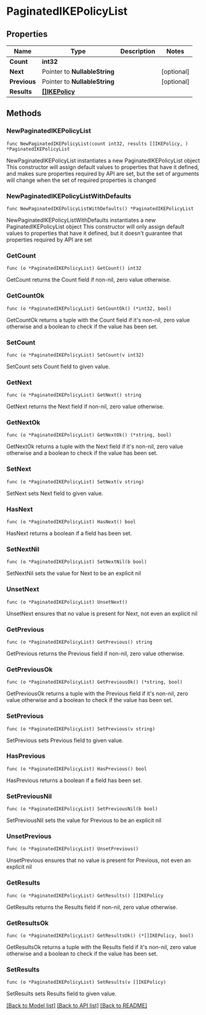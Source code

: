 # PaginatedIKEPolicyList

## Properties

Name | Type | Description | Notes
------------ | ------------- | ------------- | -------------
**Count** | **int32** |  | 
**Next** | Pointer to **NullableString** |  | [optional] 
**Previous** | Pointer to **NullableString** |  | [optional] 
**Results** | [**[]IKEPolicy**](IKEPolicy.md) |  | 

## Methods

### NewPaginatedIKEPolicyList

`func NewPaginatedIKEPolicyList(count int32, results []IKEPolicy, ) *PaginatedIKEPolicyList`

NewPaginatedIKEPolicyList instantiates a new PaginatedIKEPolicyList object
This constructor will assign default values to properties that have it defined,
and makes sure properties required by API are set, but the set of arguments
will change when the set of required properties is changed

### NewPaginatedIKEPolicyListWithDefaults

`func NewPaginatedIKEPolicyListWithDefaults() *PaginatedIKEPolicyList`

NewPaginatedIKEPolicyListWithDefaults instantiates a new PaginatedIKEPolicyList object
This constructor will only assign default values to properties that have it defined,
but it doesn't guarantee that properties required by API are set

### GetCount

`func (o *PaginatedIKEPolicyList) GetCount() int32`

GetCount returns the Count field if non-nil, zero value otherwise.

### GetCountOk

`func (o *PaginatedIKEPolicyList) GetCountOk() (*int32, bool)`

GetCountOk returns a tuple with the Count field if it's non-nil, zero value otherwise
and a boolean to check if the value has been set.

### SetCount

`func (o *PaginatedIKEPolicyList) SetCount(v int32)`

SetCount sets Count field to given value.


### GetNext

`func (o *PaginatedIKEPolicyList) GetNext() string`

GetNext returns the Next field if non-nil, zero value otherwise.

### GetNextOk

`func (o *PaginatedIKEPolicyList) GetNextOk() (*string, bool)`

GetNextOk returns a tuple with the Next field if it's non-nil, zero value otherwise
and a boolean to check if the value has been set.

### SetNext

`func (o *PaginatedIKEPolicyList) SetNext(v string)`

SetNext sets Next field to given value.

### HasNext

`func (o *PaginatedIKEPolicyList) HasNext() bool`

HasNext returns a boolean if a field has been set.

### SetNextNil

`func (o *PaginatedIKEPolicyList) SetNextNil(b bool)`

 SetNextNil sets the value for Next to be an explicit nil

### UnsetNext
`func (o *PaginatedIKEPolicyList) UnsetNext()`

UnsetNext ensures that no value is present for Next, not even an explicit nil
### GetPrevious

`func (o *PaginatedIKEPolicyList) GetPrevious() string`

GetPrevious returns the Previous field if non-nil, zero value otherwise.

### GetPreviousOk

`func (o *PaginatedIKEPolicyList) GetPreviousOk() (*string, bool)`

GetPreviousOk returns a tuple with the Previous field if it's non-nil, zero value otherwise
and a boolean to check if the value has been set.

### SetPrevious

`func (o *PaginatedIKEPolicyList) SetPrevious(v string)`

SetPrevious sets Previous field to given value.

### HasPrevious

`func (o *PaginatedIKEPolicyList) HasPrevious() bool`

HasPrevious returns a boolean if a field has been set.

### SetPreviousNil

`func (o *PaginatedIKEPolicyList) SetPreviousNil(b bool)`

 SetPreviousNil sets the value for Previous to be an explicit nil

### UnsetPrevious
`func (o *PaginatedIKEPolicyList) UnsetPrevious()`

UnsetPrevious ensures that no value is present for Previous, not even an explicit nil
### GetResults

`func (o *PaginatedIKEPolicyList) GetResults() []IKEPolicy`

GetResults returns the Results field if non-nil, zero value otherwise.

### GetResultsOk

`func (o *PaginatedIKEPolicyList) GetResultsOk() (*[]IKEPolicy, bool)`

GetResultsOk returns a tuple with the Results field if it's non-nil, zero value otherwise
and a boolean to check if the value has been set.

### SetResults

`func (o *PaginatedIKEPolicyList) SetResults(v []IKEPolicy)`

SetResults sets Results field to given value.



[[Back to Model list]](../README.md#documentation-for-models) [[Back to API list]](../README.md#documentation-for-api-endpoints) [[Back to README]](../README.md)



